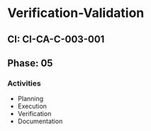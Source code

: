 # Verification-Validation

## CI: CI-CA-C-003-001
## Phase: 05

### Activities
- Planning
- Execution
- Verification
- Documentation
